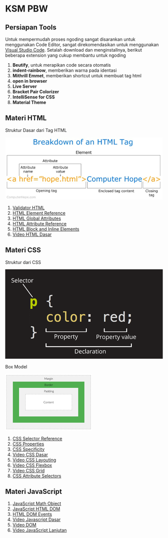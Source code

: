 # KSM PBW

## Persiapan Tools

Untuk mempermudah proses ngoding sangat disarankan untuk menggunakan Code Editor, sangat direkomendasikan untuk menggunakan [Visual Studio Code](https://code.visualstudio.com/). Setalah download dan menginstallnya, berikut beberapa extension yang cukup membantu untuk ngoding

1. **Beutify**, untuk merapikan code secara otomatis
2. **indent-rainbow**, memberikan warna pada identasi
3. **Mithrill Emmet**, memberikan shortcut untuk membuat tag html
4. **open in browser**
5. **Live Server**
6. **Bracket Pair Colorizer**
7. **IntelliSense for CSS**
8. **Material Theme**

## Materi HTML

Struktur Dasar dari Tag HTML

![image](img/html-tag.jpg)

1. [Validator HTML](https://validator.w3.org/)
2. [HTML Element Reference](https://www.w3schools.com/tags/ref_byfunc.asp)
3. [HTML Global Attributes](https://www.w3schools.com/tags/ref_standardattributes.asp)
4. [HTML Attribute Reference](https://www.w3schools.com/tags/ref_attributes.asp)
5. [HTML Block and Inline Elements](https://www.w3schools.com/html/html_blocks.asp)
6. [Video HTML Dasar](https://www.youtube.com/playlist?list=PLFIM0718LjIVuONHysfOK0ZtiqUWvrx4F)

## Materi CSS

Struktur dari CSS

![image](img/css.png)

Box Model

![image](img/box-model.png)

1. [CSS Selector Reference](https://www.w3schools.com/cssref/css_selectors.asp)
2. [CSS Properties](https://www.w3schools.com/cssref/default.asp)
3. [CSS Specificity](https://www.w3schools.com/css/css_specificity.asp)
4. [Video CSS Dasar](https://www.youtube.com/playlist?list=PLFIM0718LjIUBrbm6Gdh6k7ZUvPIAZm7p)
5. [Video CSS Layouting](https://www.youtube.com/playlist?list=PLFIM0718LjIUu4Ju9GUL5zpLcuq08TKYr)
6. [Video CSS Flexbox](https://www.youtube.com/playlist?list=PLFIM0718LjIU1lWlM34j6E9fMlrrSGZ1k)
7. [Video CSS Grid](https://www.youtube.com/playlist?list=PLFIM0718LjIXmbwX0dEsoRVX-PC16vmuw)
8. [CSS Attribute Selectors](https://www.w3schools.com/css/css_attribute_selectors.asp)

## Materi JavaScript

1. [JavaScript Math Object](https://www.w3schools.com/js/js_math.asp)
2. [JavaScript HTML DOM](https://www.w3schools.com/js/js_htmldom.asp)
3. [HTML DOM Events](https://www.w3schools.com/jsref/dom_obj_event.asp)
4. [Video Javascript Dasar](https://www.youtube.com/playlist?list=PLFIM0718LjIWXagluzROrA-iBY9eeUt4w)
5. [Video DOM](https://www.youtube.com/playlist?list=PLFIM0718LjIWB3YRoQbQh82ZewAGtE2-3)
6. [Video JavaScript Lanjutan](https://www.youtube.com/playlist?list=PLFIM0718LjIUGpY8wmE41W7rTJo_3Y46-)
